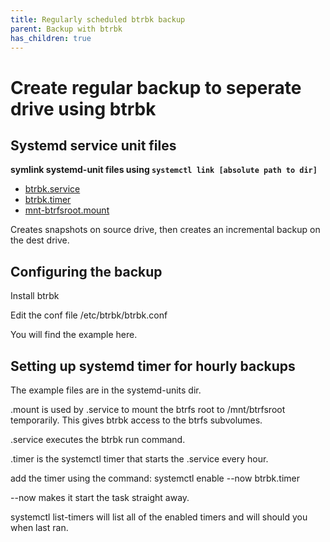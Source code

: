 ```yaml
---
title: Regularly scheduled btrbk backup
parent: Backup with btrbk
has_children: true
---
```


# Create regular backup to seperate drive using btrbk


## Systemd service unit files

**symlink systemd-unit files using ```systemctl link [absolute path to dir]```**

* [btrbk.service](systemd-units/btrbk.service)
* [btrbk.timer](systemd-units/btrbk.timer)
* [mnt-btrfsroot.mount](systemd-units/mnt-btrfsroot.mount)

Creates snapshots on source drive, then creates an incremental backup on the dest drive.

## Configuring the backup

Install btrbk 

Edit the conf file /etc/btrbk/btrbk.conf

You will find the example here.

## Setting up systemd timer for hourly backups

The example files are in the systemd-units dir.

.mount is used by .service to mount the btrfs root to /mnt/btrfsroot temporarily. This gives btrbk access to the btrfs subvolumes.

.service executes the btrbk run command.

.timer is the systemctl timer that starts the .service every hour.

add the timer using the command: systemctl enable --now btrbk.timer

--now makes it start the task straight away.

systemctl list-timers will list all of the enabled timers and will should you when last ran.
